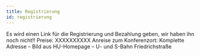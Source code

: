 ```yaml
---
title: Registrierung
id: registrierung
---
```


Es wird einen Link für die Registrierung und Bezahlung geben, wir haben ihn noch nicht!!
Preise: XXXXXXXXXX
Anreise zum Konferenzort:
Komplette Adresse – Bild aus HU-Homepage – U- und S-Bahn Friedrichstraße

